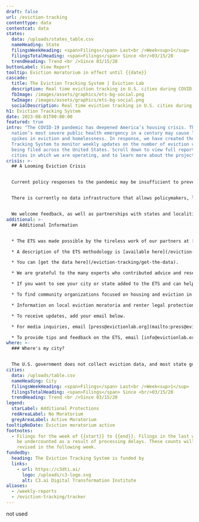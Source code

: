 ```yaml
---
draft: false
url: /eviction-tracking
contenttype: data
contentcat: data
states:
  data: /uploads/states_table.csv
  nameHeading: State
  filingsWeekHeading: <span>Filings</span> Last<br />Week<sup>1</sup>
  filingsTotalHeading: <span>Filings</span> Since <br/>03/15/20
  trendHeading: Trend <br />Since 03/15/20
buttonLabel: View Report
tooltip: Eviction moratorium in effect until {{date}}
cascade:
  title: The Eviction Tracking System | Eviction Lab
  description: Real time eviction tracking in U.S. cities during COVID-19.
  fbImage: /images/assets/graphics/ets-bg-social.png
  twImage: /images/assets/graphics/ets-bg-social.png
  socialDescription: Real time eviction tracking in U.S. cities during COVID-19.
h1: Eviction Tracking System
date: 2023-08-01T00:00:00
featured: true
intro: "The COVID-19 pandemic has deepened America’s housing crisis. The
  nation’s most severe public health emergency in a century may cause large
  spikes in eviction and homelessness. In response, we have created the Eviction
  Tracking System to monitor weekly updates on the number of eviction cases
  being filed across the United States. Scroll down to view full reports on the
  cities in which we are operating, and to learn more about the project. "
crisis: >-
  ## A Looming Eviction Crisis


  Current policy responses to the pandemic may be insufficient to prevent a surge in evictions. CARES Act stimulus payments and unemployment insurance--when accessible--will provide families with some support, but in many cases not enough to make ends meet. Some states have passed temporary eviction moratoria, which the Eviction Lab is tracking in the COVID-19 Housing Policy Scorecard, and localities across the country have introduced additional measures. Once these measures expire, however, millions of renters will owe significant amounts of back rent. For many, a displacement and eviction crisis will follow the public health crisis. 


  There is currently no data infrastructure that allows policymakers, legal and advocacy organizations, journalists, academics, and community members to track displacement and evictions in real time. The Eviction Lab has built the Eviction Tracking System (ETS) to fill this critical gap and to help monitor and respond to eviction hotspots as they emerge. The ETS is designed as a multi-site, open-source, and expandable system for tracking eviction filings as they happen. 


  We welcome feedback, as well as partnerships with states and localities who wish to work with us in monitoring and responding to emerging eviction hotspots. Ensuring housing security is vital to mitigating the spread of COVID-19 and sustaining health, economic security, and family stability.
additional: >-
  ## Additional Information


  * The ETS was made possible by the tireless work of our partners at [January Advisors](https://www.januaryadvisors.com/) (data collection), Legal Services Corporation (data provision), and [Hyperobjekt](https://www.hyperobjekt.com/) (UI design and development).

  * A description of the ETS methodology is [available here](/eviction-tracking/methods/).

  * You can [get the data here](/eviction-tracking/get-the-data).

  * We are grateful to the many experts who contributed advice and research assistance to this project. We also want to highlight a number of similar resources developed by other organizations. Information and acknowledgements can be found [here](/eviction-tracking/acknowledgements/).

  * If you want to see your city or state added to the ETS and can help facilitate access to the necessary data, please contact [info@evictionlab.org](mailto:info@evictionlab.org).

  * To find community organizations focused on housing and eviction in your community, visit [JustShelter.org](https://justshelter.org/).

  * Information on local eviction moratoria and renter legal protections can be found on the [COVID-19 Housing Policy Scorecard](/covid-policy-scorecard/).

  * To receive updates, add your email below.

  * For media inquiries, email [press@evictionlab.org](mailto:press@evictionlab.org)

  * To provide tips and feedback on the ETS, email [info@evictionlab.org](mailto:info@evictionlab.org).
where: >-
  ### Where's my city?


  The U.S. government does not collect eviction data, and most state governments don’t either. Instead, eviction records are housed within county court systems and can be very difficult to access. The cities represented in the ETS are cities that have the data infrastructure that allow us to track evictions on a weekly basis. We will continue to add more cities as the project develops. We also welcome opportunities to collaborate with local officials and clerks to make this data available.
cities:
  data: /uploads/table.csv
  nameHeading: City
  filingsWeekHeading: <span>Filings</span> Last<br />Week<sup>1</sup>
  filingsTotalHeading: <span>Filings</span> Since <br/>03/15/20
  trendHeading: Trend <br />Since 03/15/20
legend:
  starLabel: Additional Protections
  redAreaLabel: No Moratorium
  greyAreaLabel: Active Moratorium
tooltipNoDate: Eviction moratorium active
footnotes:
  - Filings for the week of {{start}} to {{end}}. Filings in the last week may
    be undercounted as a result of processing delays. These counts will be
    revised in the following week.
fundedby:
  heading: The Eviction Tracking System is funded by
  links:
    - url: https://c3dti.ai/
      logo: /uploads/c3-logo.svg
      alt: C3.ai Digital Transformation Institute
aliases:
  - /weekly-reports
  - /eviction-tracking/tracker
---
```


not used
